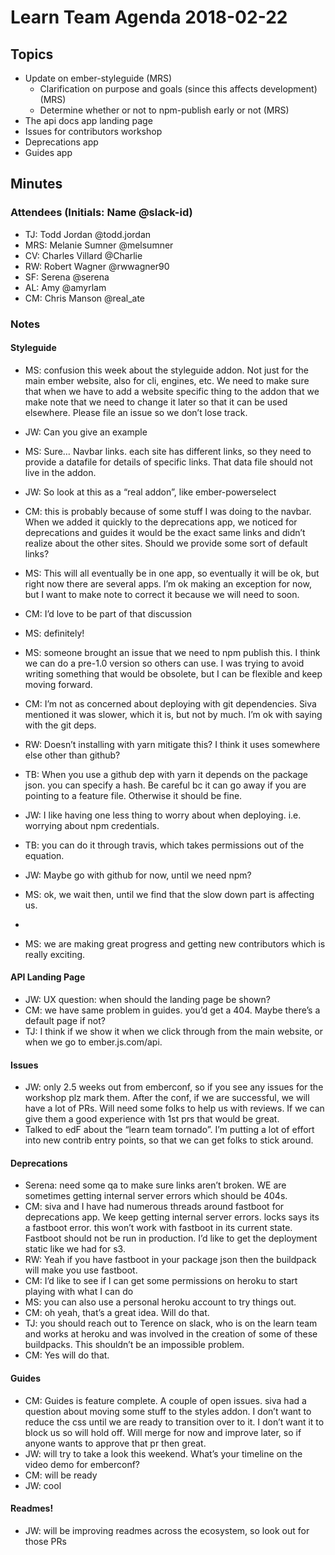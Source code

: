 # Learn Team Agenda 2018-02-22

## Topics

- Update on ember-styleguide (MRS)
  - Clarification on purpose and goals (since this affects development) (MRS)
  - Determine whether or not to npm-publish early or not (MRS)
- The api docs app landing page
- Issues for contributors workshop
- Deprecations app
- Guides app

## Minutes

### Attendees (Initials: Name @slack-id)

- TJ: Todd Jordan @todd.jordan
- MRS: Melanie Sumner @melsumner
- CV: Charles Villard @Charlie
- RW: Robert Wagner @rwwagner90
- SF: Serena @serena
- AL: Amy @amyrlam
- CM: Chris Manson @real_ate

### Notes

#### Styleguide

- MS: confusion this week about the styleguide addon.  Not just for the main ember website, also for cli, engines, etc.  We need to make sure that when we have to add a website specific thing to the addon that we make note that we need to change it later so that it can be used elsewhere.  Please file an issue so we don’t lose track.
- JW: Can you give an example
- MS: Sure… Navbar links.  each site has different links, so they need to provide a datafile for details of specific links.  That data file should not live in the addon.
- JW: So look at this as a “real addon”, like ember-powerselect
- CM: this is probably because of some stuff I was doing to the navbar.  When we added it quickly to the deprecations app, we noticed for deprecations and guides it would be the exact same links and didn’t realize about the other sites.  Should we provide some sort of default links?
- MS:  This will all eventually be in one app, so eventually it will be ok,  but right now there are several apps.  I’m ok making an exception for now, but I want to make note to correct it because we will need to soon.
- CM: I’d love to be part of that discussion
- MS: definitely!

- MS: someone brought an issue that we need to npm publish this.  I think we can do a pre-1.0 version so others can use.  I was trying to avoid writing something that would be obsolete, but I can be flexible and keep moving forward.
- CM: I’m not as concerned about deploying with git dependencies.  Siva mentioned it was slower, which it is, but not by much.  I’m ok with saying with the git deps.
- RW: Doesn’t installing with yarn mitigate this?  I think it uses somewhere else other than github?
- TB: When you use a github dep with yarn it depends on the package json.  you can specify a hash.  Be careful bc it can go away if you are pointing to a feature file.  Otherwise it should be fine.
- JW: I like having one less thing to worry about when deploying. i.e. worrying about npm credentials.
- TB: you can do it through travis, which takes permissions out of the equation.
- JW: Maybe go with github for now, until we need npm?
- MS: ok, we wait then, until we find that the slow down part is affecting us.
-
- MS: we are making great progress and getting new contributors which is really exciting.


#### API Landing Page
- JW: UX question: when should the landing page be shown?
- CM: we have same problem in guides. you’d get a 404.  Maybe there’s a default page if not?
- TJ: I think if we show it when we click through from the main website, or when we go to ember.js.com/api.

#### Issues
- JW: only 2.5 weeks out from emberconf, so if you see any issues for the workshop plz mark them.  After the conf, if we are successful, we will have a lot of PRs.  Will need some folks to help us with reviews.  If we can give them a good experience with 1st prs that would be great.
- Talked to edF about the “learn team tornado”.  I’m putting a lot of effort into new contrib entry points, so that we can get folks to stick around.

#### Deprecations
- Serena: need some qa to make sure links aren’t broken.  WE are sometimes getting internal server errors which should be 404s.
- CM: siva and I have had numerous threads around fastboot for deprecations app.  We keep getting internal server errors.  locks says its a fastboot error.  this won’t work with fastboot in its current state.  Fastboot should not be run in production.  I’d like to get the deployment static like we had for s3.
- RW: Yeah if you have fastboot in your package json then the buildpack will make you use fastboot.
- CM: I’d like to see if I can get some permissions on heroku to start playing with what I can do
- MS: you can also use a personal heroku account to try things out.
- CM: oh yeah, that’s a great idea.  Will do that.
- TJ: you should reach out to Terence on slack, who is on the learn team and works at heroku and was involved in the creation of some of these buildpacks.  This shouldn’t be an impossible problem.
- CM: Yes will do that.

#### Guides
- CM: Guides is feature complete.  A couple of open issues.  siva had a question about moving some stuff to the styles addon.  I don’t want to reduce the css until we are ready to transition over to it.  I don’t want it to block us so will hold off.   Will merge for now and improve later, so if anyone wants to approve that pr then great.
- JW: will try to take a look this weekend.  What’s your timeline on the video demo for emberconf?
- CM: will be ready
- JW: cool


#### Readmes!
- JW: will be improving readmes across the ecosystem, so look out for those PRs
